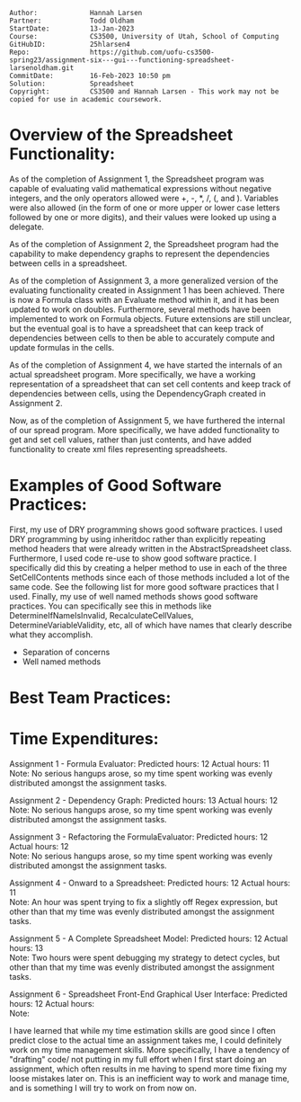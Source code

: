 ```
Author:				Hannah Larsen
Partner:			Todd Oldham
StartDate:			13-Jan-2023
Course:				CS3500, University of Utah, School of Computing
GitHubID:			25hlarsen4
Repo:				https://github.com/uofu-cs3500-spring23/assignment-six---gui---functioning-spreadsheet-larsenoldham.git
CommitDate:			16-Feb-2023 10:50 pm
Solution:			Spreadsheet
Copyright:			CS3500 and Hannah Larsen - This work may not be copied for use in academic coursework.
```


# Overview of the Spreadsheet Functionality:

As of the completion of Assignment 1, the Spreadsheet program was capable of evaluating valid mathematical 
expressions without negative integers, and the only operators allowed were +, -, *, /, (, and ).
Variables were also allowed (in the form of one or more upper or lower case letters followed by one or more digits), 
and their values were looked up using a delegate. 

As of the completion of Assignment 2, the Spreadsheet program had the capability to make dependency graphs to represent 
the dependencies between cells in a spreadsheet.

As of the completion of Assignment 3, a more generalized version of the evaluating functionality created in 
Assignment 1 has been achieved. There is now a Formula class with an Evaluate method within it, and it has been updated 
to work on doubles. Furthermore, several methods have been implemented to work on Formula objects.
Future extensions are still unclear, but the eventual goal is to have a spreadsheet that can keep track of dependencies
between cells to then be able to accurately compute and update formulas in the cells.

As of the completion of Assignment 4, we have started the internals of an actual spreadsheet program. More specifically,
we have a working representation of a spreadsheet that can set cell contents and keep track of dependencies between cells, 
using the DependencyGraph created in Assignment 2.

Now, as of the completion of Assignment 5, we have furthered the internal of our spread program. More specifically, we have
added functionality to get and set cell values, rather than just contents, and have added functionality to create xml files
representing spreadsheets.

# Examples of Good Software Practices:

First, my use of DRY programming shows good software practices. I used DRY programming by using inheritdoc rather than explicitly
repeating method headers that were already written in the AbstractSpreadsheet class.
Furthermore, I used code re-use to show good software practice. I specifically did this by creating a helper method to use in 
each of the three SetCellContents methods since each of those methods included a lot of the same code.
See the following list for more good software practices that I used.
Finally, my use of well named methods shows good software practices. You can specifically see this in methods like
DetermineIfNameIsInvalid, RecalculateCellValues, DetermineVariableValidity, etc, all of which have names that clearly
describe what they accomplish.

- Separation of concerns
- Well named methods

# Best Team Practices:



# Time Expenditures:

Assignment 1 - Formula Evaluator:   	Predicted hours: 12  	   Actual hours: 11\
Note: No serious hangups arose, so my time spent working was evenly distributed amongst the assignment tasks.

Assignment 2 - Dependency Graph:		Predicted hours: 13		   Actual hours: 12\
Note: No serious hangups arose, so my time spent working was evenly distributed amongst the assignment tasks.

Assignment 3 - Refactoring the FormulaEvaluator:		Predicted hours: 12		   Actual hours: 12\
Note: No serious hangups arose, so my time spent working was evenly distributed amongst the assignment tasks.

Assignment 4 - Onward to a Spreadsheet:		Predicted hours: 12		   Actual hours: 11\
Note: An hour was spent trying to fix a slightly off Regex expression, but other than that my time was evenly
distributed amongst the assignment tasks.

Assignment 5 - A Complete Spreadsheet Model:		Predicted hours: 12		   Actual hours: 13\
Note: Two hours were spent debugging my strategy to detect cycles, but other than that my time was evenly
distributed amongst the assignment tasks.

Assignment 6 - Spreadsheet Front-End Graphical User Interface:		Predicted hours: 12		   Actual hours: \
Note: 

I have learned that while my time estimation skills are good since I often predict close to the actual time an 
assignment takes me, I could definitely work on my time management skills. More specifically, I have a tendency
of "drafting" code/ not putting in my full effort when I first start doing an assignment, which often results
in me having to spend more time fixing my loose mistakes later on. This is an inefficient way to work and manage
time, and is something I will try to work on from now on.
